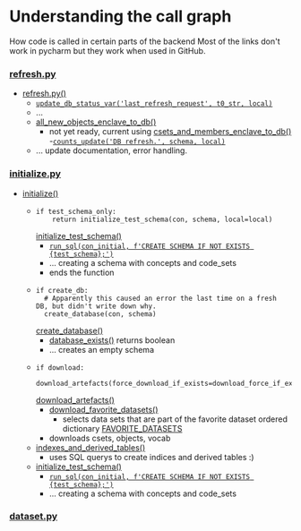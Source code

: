 # Understanding the call graph
How code is called in certain parts of the backend
Most of the links don't work in pycharm but they work when used in GitHub.

### [refresh.py](../backend/db/refresh.py)
- [refresh.py()](../backend/db/refresh.py#L28-L65)
  - [`update_db_status_var('last_refresh_request', t0_str, local)`](../backend/db/utils.py#L152)
  - ...
  - [all_new_objects_enclave_to_db()](../enclave_wrangler/objects_api.py#L284)
    - not yet ready, current using [csets_and_members_enclave_to_db()](../enclave_wrangler/objects_api.py#L291)
  -[`counts_update('DB refresh.', schema, local)`](../backend/db/analysis.py#L134)
  - ... update documentation, error handling.

### [initialize.py](../backend/db/initialize.py)
- [initialize()](../backend/db/initialize.py#L55-L77)
  - ```
    if test_schema_only:
        return initialize_test_schema(con, schema, local=local)
    ```
    [initialize_test_schema()](../backend/db/load.py#L66-113)
    - [`run_sql(con_initial, f'CREATE SCHEMA IF NOT EXISTS {test_schema};')`](../backend/db/load.py#72)
    - ... creating a schema with concepts and code_sets
    - ends the function
  - ```
    if create_db:
      # Apparently this caused an error the last time on a fresh DB, but didn't write down why.
      create_database(con, schema)
    ```
    [create_database()](../backend/db/initialize.py#L26-56)
    - [database_exists()](../backend/db/utils.py#L161-165) returns boolean
    - ... creates an empty schema
  - ```
    if download:
        download_artefacts(force_download_if_exists=download_force_if_exists)
    ```
    [download_artefacts()](../backend/db/load.py#L56-63)
    - [download_favorite_datasets()](../enclave_wrangler/datasets.py#386-396)
      - selects data sets that are part of the favorite dataset ordered dictionary
        [FAVORITE_DATASETS](../enclave_wrangler/config.py#75-165)
    - downloads csets, objects, vocab
  - [indexes_and_derived_tables()](../backend/db/load.py#L136-193)
    - uses SQL querys to create indices and derived tables :)
  - [initialize_test_schema()](../backend/db/load.py#L66-113)
    - [`run_sql(con_initial, f'CREATE SCHEMA IF NOT EXISTS {test_schema};')`](../backend/db/load.py#72)
    - ... creating a schema with concepts and code_sets



### [dataset.py](../enclave_wrangler/datasets.py)
